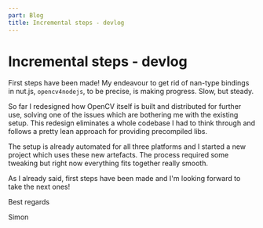 ```yaml
---
part: Blog
title: Incremental steps - devlog
---
```


# Incremental steps - devlog

First steps have been made!
My endeavour to get rid of nan-type bindings in nut.js, `opencv4nodejs`, to be precise, is making progress.
Slow, but steady.

So far I redesigned how OpenCV itself is built and distributed for further use, solving one of the issues which are bothering me with the existing setup.
This redesign eliminates a whole codebase I had to think through and follows a pretty lean approach for providing precompiled libs.

The setup is already automated for all three platforms and I started a new project which uses these new artefacts.
The process required some tweaking but right now everything fits together really smooth.

As I already said, first steps have been made and I'm looking forward to take the next ones!

Best regards 

Simon
